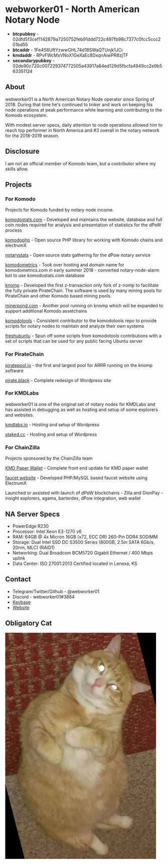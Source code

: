 # webworker01 - North American Notary Node

* **btcpubkey** - 02dfd5f3cef1142879a7250752feb91ddd722c497fb98c7377c0fcc5ccc201bd55
* **btcaddr** - 1Fe4S6UftYzwwGHL74d18SWaQTUnjk1JCi
* **kmdaddr** - RPvFWcMxVNoX1GeXaEc8DxqnAiwPR8zjTF
* **secondarypubkey** - 02de90c720c007229374772505a43917a84ed129d5fbcfa4949cc2e9b563351124

## About

webworker01 is a North American Notary Node operator since Spring of 2018. During that time he's continued to tinker and work on keeping his node operations at peak performance while learning and contributing to the Komodo ecosystem.

With modest server specs, daily attention to node operations allowed him to reach top performer in North America and #3 overall in the notary network for the 2018-2019 season.

## Disclosure

I am not an official member of Komodo team, but a contributor where my skills allow.

## Projects
### For Komodo

Projects for Komodo funded by notary node income.

[komodostats.com](https://komodostats.com) - Developed and maintains the website, database and full coin nodes required for analysis and presentation of statistics for the dPoW process

[komodophp](https://packagist.org/packages/webworker01/komodophp) - Open source PHP library for working with Komodo chains and electrumX

[notarystats](https://github.com/webworker01/notarystats) - Open source stats gathering for the dPow notary service

[komodometrics](https://komodometrics.com/) - Took over hosting and domain name for komodometrics.com in early summer 2018 - converted notary-node-alarm bot to use komodostats.com database

[knomp](https://github.com/webworker01/knomp) - Developed the first z-transaction only fork of z-nomp to facilitate the fully private PirateChain. The software is used by many mining pools for PirateChain and other Komodo based mining pools.

[minerpond.com](https://minerpond.com) - Another pool running on knomp which will be expanded to support additional Komodo assetchains

[komodotools](https://github.com/KomodoPlatform/komodotools/tree/master/webworker01) - Consistent contributor to the komodotools repo to provide scripts for notary nodes to maintain and analyze their own systems

[freshubuntu](https://github.com/webworker01/freshubuntu) - Spun off some scripts from komodotools contributions with a set of scripts that can be used for any public facing Ubuntu server

### For PirateChain

[piratepool.io](https://piratepool.io) - the first and largest pool for ARRR running on the knomp software

[pirate.black](https://pirate.black) - Complete redesign of Wordpress site

### For KMDLabs

webworker01 is one of the original set of notary nodes for KMDLabs and has assisted in debugging as well as hosting and setup of some explorers and websites.

[kmdlabs.io](https://kmdlabs.io) - Hosting and setup of Wordpress

[staked.cc](https://staked.cc) - Hosting and setup of Wordpress

### For ChainZilla

Projects sponsored by the ChainZilla team

[KMD Paper Wallet](https://chainzilla.github.io/kmd-paper-wallet/) - Complete front end update for KMD paper wallet

[faucet website](https://faucet.chainzilla.io) - Developed PHP/MySQL based faucet website using ElectrumX

Launched or assisted with launch of dPoW blockchains - Zilla and DionPay - insight explorers, agama, barterdex, dPow integration, web wallet

## NA Server Specs

* PowerEdge R230
* Processor: Intel Xeon E3-1270 v6
* RAM: 64GB @ 4x Micron 16GB (x72, ECC DR) 260-Pin DDR4 SODIMM
* Storage: Dual Intel SSD DC S3500 Series (800GB, 2.5in SATA 6Gb/s, 20nm, MLC) (RAID1)
* Networking: Dual Broadcom BCM5720 Gigabit Ethernet / 400 Mbps uplink
* Data Center: ISO 27001:2013 Certified located in Lenexa, KS

## Contact

* Telegram/Twitter/Github - @webworker01
* Discord - webworker01#3884
* [Keybase](https://keybase.io/webworker01)
* [Website](https://webworker.sh/notary)

## Obligatory Cat

![webworker01-cat.jpg](./webworker01-cat.jpg)
